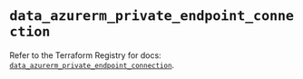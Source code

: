 # `data_azurerm_private_endpoint_connection`

Refer to the Terraform Registry for docs: [`data_azurerm_private_endpoint_connection`](https://registry.terraform.io/providers/hashicorp/azurerm/3.115.0/docs/data-sources/private_endpoint_connection).
